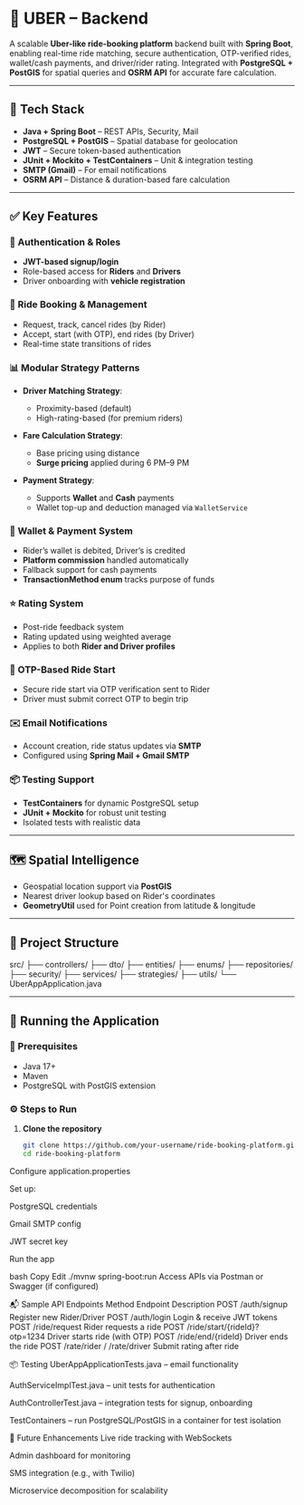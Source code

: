 # 🚖 UBER – Backend

A scalable **Uber-like ride-booking platform** backend built with **Spring Boot**, enabling real-time ride matching, secure authentication, OTP-verified rides, wallet/cash payments, and driver/rider rating. Integrated with **PostgreSQL + PostGIS** for spatial queries and **OSRM API** for accurate fare calculation.

---

## 🔧 Tech Stack

- **Java + Spring Boot** – REST APIs, Security, Mail
- **PostgreSQL + PostGIS** – Spatial database for geolocation
- **JWT** – Secure token-based authentication
- **JUnit + Mockito + TestContainers** – Unit & integration testing
- **SMTP (Gmail)** – For email notifications
- **OSRM API** – Distance & duration-based fare calculation

---

## ✅ Key Features

### 👤 Authentication & Roles

- **JWT-based signup/login**
- Role-based access for **Riders** and **Drivers**
- Driver onboarding with **vehicle registration**

### 📍 Ride Booking & Management

- Request, track, cancel rides (by Rider)
- Accept, start (with OTP), end rides (by Driver)
- Real-time state transitions of rides

### 📊 Modular Strategy Patterns

- **Driver Matching Strategy**:  
  - Proximity-based (default)  
  - High-rating-based (for premium riders)

- **Fare Calculation Strategy**:  
  - Base pricing using distance  
  - **Surge pricing** applied during 6 PM–9 PM

- **Payment Strategy**:  
  - Supports **Wallet** and **Cash** payments  
  - Wallet top-up and deduction managed via `WalletService`

### 💸 Wallet & Payment System

- Rider’s wallet is debited, Driver’s is credited
- **Platform commission** handled automatically
- Fallback support for cash payments
- **TransactionMethod enum** tracks purpose of funds

### ⭐ Rating System

- Post-ride feedback system
- Rating updated using weighted average
- Applies to both **Rider and Driver profiles**

### 🔐 OTP-Based Ride Start

- Secure ride start via OTP verification sent to Rider
- Driver must submit correct OTP to begin trip

### ✉️ Email Notifications

- Account creation, ride status updates via **SMTP**
- Configured using **Spring Mail + Gmail SMTP**

### 📦 Testing Support

- **TestContainers** for dynamic PostgreSQL setup
- **JUnit + Mockito** for robust unit testing
- Isolated tests with realistic data

---

## 🗺️ Spatial Intelligence

- Geospatial location support via **PostGIS**
- Nearest driver lookup based on Rider's coordinates
- **GeometryUtil** used for Point creation from latitude & longitude

---

## 📂 Project Structure

src/
├── controllers/
├── dto/
├── entities/
├── enums/
├── repositories/
├── security/
├── services/
├── strategies/
├── utils/
└── UberAppApplication.java



---

## 🚀 Running the Application

### 🔧 Prerequisites

- Java 17+
- Maven
- PostgreSQL with PostGIS extension

### ⚙️ Steps to Run

1. **Clone the repository**

   ```bash
   git clone https://github.com/your-username/ride-booking-platform.git
   cd ride-booking-platform
Configure application.properties

Set up:

PostgreSQL credentials

Gmail SMTP config

JWT secret key

Run the app

bash
Copy
Edit
./mvnw spring-boot:run
Access APIs via Postman or Swagger (if configured)

📬 Sample API Endpoints
Method	Endpoint	Description
POST	/auth/signup	Register new Rider/Driver
POST	/auth/login	Login & receive JWT tokens
POST	/ride/request	Rider requests a ride
POST	/ride/start/{rideId}?otp=1234	Driver starts ride (with OTP)
POST	/ride/end/{rideId}	Driver ends the ride
POST	/rate/rider / /rate/driver	Submit rating after ride

📦 Testing
UberAppApplicationTests.java – email functionality

AuthServiceImplTest.java – unit tests for authentication

AuthControllerTest.java – integration tests for signup, onboarding

TestContainers – run PostgreSQL/PostGIS in a container for test isolation

📅 Future Enhancements
Live ride tracking with WebSockets

Admin dashboard for monitoring

SMS integration (e.g., with Twilio)

Microservice decomposition for scalability
